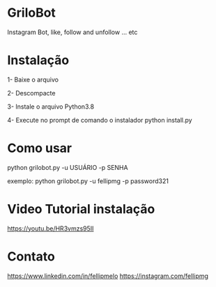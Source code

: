 # GriloBot
Instagram Bot, like, follow and unfollow ... etc

# Instalação

1- Baixe o arquivo

2- Descompacte

3- Instale o arquivo Python3.8

4- Execute no prompt de comando o instalador
python install.py

# Como usar

python grilobot.py -u USUÁRIO -p SENHA

exemplo:
python grilobot.py -u fellipmg -p password321

# Video Tutorial instalação

https://youtu.be/HR3vmzs95II


# Contato

https://www.linkedin.com/in/fellipmelo
https://instagram.com/fellipmg


